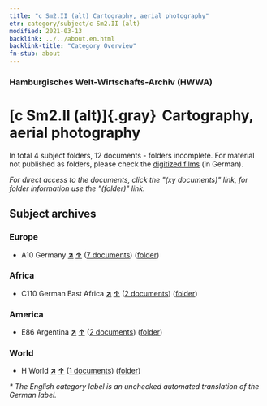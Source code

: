 ```yaml
---
title: "c Sm2.II (alt) Cartography, aerial photography"
etr: category/subject/c Sm2.II (alt)
modified: 2021-03-13
backlink: ../../about.en.html
backlink-title: "Category Overview"
fn-stub: about
---
```


### Hamburgisches Welt-Wirtschafts-Archiv (HWWA)
# [c Sm2.II (alt)]{.gray}&#8201; Cartography, aerial photography&#160; 





In total 4 subject folders, 12 documents - folders incomplete.
For material not published as folders, please check the [digitized films](/film/h1_sh) (in German).

_For direct access to the documents, click the "(xy documents)" link, for folder information use the "(folder)" link._

## Subject archives



### Europe

- A10 Germany [**&nearr;**](../../../geo/i/126128/about.en.html "Germany (all folders)") [**&uarr;**](../../../geo/about.en.html#A10 "Country category system") (<a href="https://pm20.zbw.eu/dfgview/sh/126128,144220" title="about: Germany : Cartography, aerial photography" target="_blank">7 documents</a>) ([folder](http://purl.org/pressemappe20/folder/sh/126128,144220))

### Africa

- C110 German East Africa [**&nearr;**](../../../geo/i/141471/about.en.html "German East Africa (all folders)") [**&uarr;**](../../../geo/about.en.html#C110 "Country category system") (<a href="https://pm20.zbw.eu/dfgview/sh/141471,144220" title="about: German East Africa : Cartography, aerial photography" target="_blank">2 documents</a>) ([folder](http://purl.org/pressemappe20/folder/sh/141471,144220))

### America

- E86 Argentina [**&nearr;**](../../../geo/i/141692/about.en.html "Argentina (all folders)") [**&uarr;**](../../../geo/about.en.html#E86 "Country category system") (<a href="https://pm20.zbw.eu/dfgview/sh/141692,144220" title="about: Argentina : Cartography, aerial photography" target="_blank">2 documents</a>) ([folder](http://purl.org/pressemappe20/folder/sh/141692,144220))

### World

- H World [**&nearr;**](../../../geo/i/141728/about.en.html "World (all folders)") [**&uarr;**](../../../geo/about.en.html#H "Country category system") (<a href="https://pm20.zbw.eu/dfgview/sh/141728,144220" title="about: World : Cartography, aerial photography" target="_blank">1 documents</a>) ([folder](http://purl.org/pressemappe20/folder/sh/141728,144220))


_* The English category label is an unchecked automated translation of the German label._

